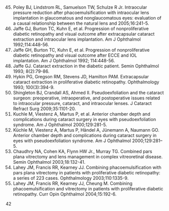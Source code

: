 45. Poley BJ, Lindstrom RL, Samuelson TW, Schulze R Jr. Intraocular pressure reduction after phacoemulsification with intraocular lens implantation in glaucomatous and nonglaucomatous eyes: evaluation of a causal relationship between the natural lens and 2005;16:241-5.
58. Jaffe GJ, Burton TC, Kuhn E, et al. Progression of nonproliferative diabetic retinopathy and visual outcome after extracapsular cataract extraction and intraocular lens implantation. Am J Ophthalmol 1992;114:448-56.
59. Jaffe GH, Burton TC, Kuhn E, et al. Progression of nonproliferative diabetic retinopathy and visual outcome after ECCE and IOL implantation. Am J Ophthalmol 1992; 114:448-56.
60. Jaffe GJ. Cataract extraction in the diabetic patient. Semin Ophthalmol 1993; 8(2):79-86.
61. Hykin PG, Gregson RM, Stevens JD, Hamilton PAM. Extracapsular cataract extraction in proliferative diabetic retinopathy. Ophthalmology 1993; 100(3):394-9.
62. Shingleton BJ, Crandall AS, Ahmed II. Pseudoexfoliation and the cataract surgeon: preoperative, intraoperative, and postoperative issues related to intraocular pressure, cataract, and intraocular lenses. J Cataract Refract Surg 2009;35:1101-20.
63. Kuchle M, Viestenz A, Martus P, et al. Anterior chamber depth and complications during cataract surgery in eyes with pseudoexfoliation syndrome. Am J Ophthalmol 2000;129:281-5.
64. Küchle M, Viestenz A, Martus P, Händel A, Jünemann A, Naumann GO. Anterior chamber depth and complications during cataract surgery in eyes with pseudoexfoliation syndrome. Am J Ophthalmol 2000;129:281–5.
65. Chaudhry NA, Cohen KA, Flynn HW Jr., Murray TG. Combined pars plana vitrectomy and lens management in complex vitreoretinal disease. Semin Ophthalmol 2003;18:132-41.
66. Lahey JM, Francis RR, Kearney JJ. Combining phacoemulsification with pars plana vitrectomy in patients with proliferative diabetic retinopathy: a series of 223 cases. Ophthalmology 2003;110:1335-9.
67. Lahey JM, Francis RR, Kearney JJ, Cheung M. Combining phacoemulsification and vitrectomy in patients with proliferative diabetic retinopathy. Curr Opin Ophthalmol 2004;15:192-6.

<PAGE>42
